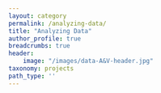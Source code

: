 ```yaml
---
layout: category
permalink: /analyzing-data/
title: "Analyzing Data"
author_profile: true
breadcrumbs: true
header:
    image: "/images/data-A&V-header.jpg"
taxonomy: projects
path_type: ''
---
```


